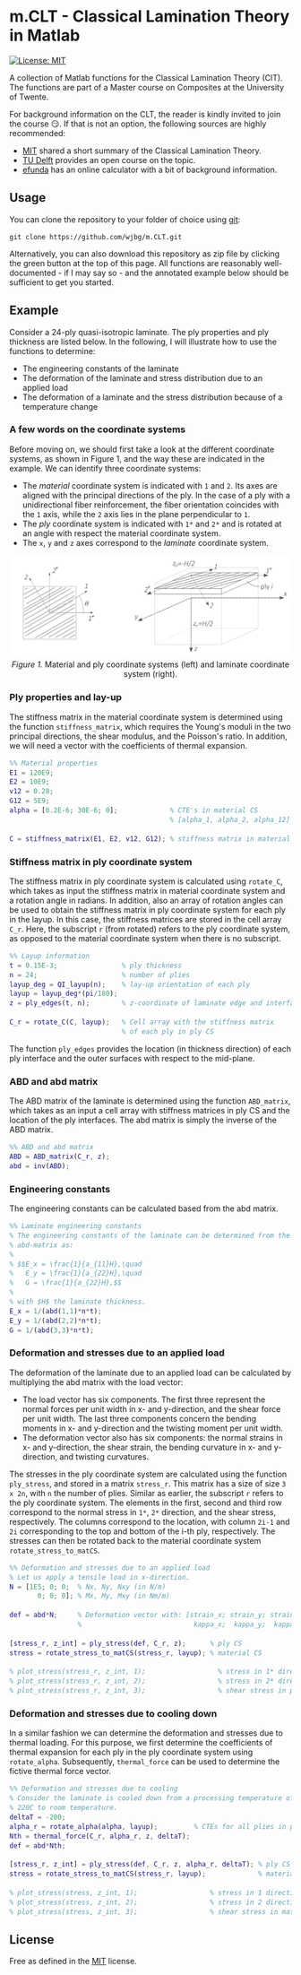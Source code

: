 # m.CLT - Classical Lamination Theory in Matlab

[![License: MIT](https://img.shields.io/badge/License-MIT-yellow.svg)](https://opensource.org/licenses/MIT)

A collection of Matlab functions for the Classical Lamination Theory
(ClT). The functions are part of a Master course on Composites at the
University of Twente.

For background information on the CLT, the reader is kindly invited to
join the course :smirk:. If that is not an option, the following
sources are highly recommended:
* [MIT](https://ocw.mit.edu/courses/materials-science-and-engineering/3-11-mechanics-of-materials-fall-1999/modules/MIT3_11F99_laminates.pdf)
shared a short summary of the Classical Lamination Theory.
* [TU
  Delft](https://ocw.tudelft.nl/course-lectures/classical-laminate-theory-clt/)
  provides an open course on the topic.
* [efunda](https://www.efunda.com/formulae/solid_mechanics/composites/comp_laminate.cfm) has an online calculator with a bit of background information.

## Usage

You can clone the repository to your folder of choice using
[git](https://git-scm.com/downloads):

```
git clone https://github.com/wjbg/m.CLT.git
```

Alternatively, you can also download this repository as zip file by
clicking the green button at the top of this page. All functions are
reasonably well-documented - if I may say so - and the annotated
example below should be sufficient to get you started.

## Example

Consider a 24-ply quasi-isotropic laminate. The ply properties and ply
thickness are listed below. In the following, I will illustrate how to
use the functions to determine:

- The engineering constants of the laminate
- The deformation of the laminate and stress distribution due to an
  applied load
- The deformation of a laminate and the stress distribution because of
  a temperature change

### A few words on the coordinate systems

Before moving on, we should first take a look at the different
coordinate systems, as shown in Figure 1, and the way these are
indicated in the example. We can identify three coordinate systems:

- The _material_ coordinate system is indicated with `1` and `2`. Its
  axes are aligned with the principal directions of the ply. In the
  case of a ply with a unidirectional fiber reinforcement, the fiber
  orientation coincides with the `1` axis, while the `2` axis lies in
  the plane perpendicular to `1`.
- The _ply_ coordinate system is indicated with `1*` and `2*` and is
  rotated at an angle with respect the material coordinate system.
- The `x`, `y` and `z` axes correspond to the _laminate_ coordinate system.

<p align="center">
	<img src="./img/coordinate_systems.png" width="600">
	<br>
	<em>Figure 1.</em> Material and ply coordinate systems (left) and laminate coordinate system (right).
</p>

### Ply properties and lay-up

The stiffness matrix in the material coordinate system is determined
using the function `stiffness_matrix`, which requires the Young's
moduli in the two principal directions, the shear modulus, and the
Poisson's ratio. In addition, we will need a vector with the
coefficients of thermal expansion.

```matlab
%% Material properties
E1 = 120E9;
E2 = 10E9;
v12 = 0.28;
G12 = 5E9;
alpha = [0.2E-6; 30E-6; 0];             % CTE's in material CS
                                        % [alpha_1, alpha_2, alpha_12]

C = stiffness_matrix(E1, E2, v12, G12); % stiffness matrix in material CS
```

### Stiffness matrix in ply coordinate system

The stiffness matrix in ply coordinate system is calculated using
`rotate_C`, which takes as input the stiffness matrix in material
coordinate system and a rotation angle in radians. In addition, also
an array of rotation angles can be used to obtain the stiffness matrix
in ply coordinate system for each ply in the layup. In this case, the
stiffness matrices are stored in the cell array `C_r`. Here, the
subscript `r` (from rotated) refers to the ply coordinate system, as
opposed to the material coordinate system when there is no subscript.

```matlab
%% Layup information
t = 0.15E-3;                % ply thickness
n = 24;                     % number of plies
layup_deg = QI_layup(n);    % lay-up orientation of each ply
layup = layup_deg*(pi/180);
z = ply_edges(t, n);        % z-coordinate of laminate edge and interfaces

C_r = rotate_C(C, layup);   % Cell array with the stiffness matrix
                            % of each ply in ply CS
```

The function `ply_edges` provides the location (in thickness
direction) of each ply interface and the outer surfaces with respect
to the mid-plane.

### ABD and abd matrix

The ABD matrix of the laminate is determined using the function
`ABD_matrix`, which takes as an input a cell array with stiffness
matrices in ply CS and the location of the ply interfaces. The abd
matrix is simply the inverse of the ABD matrix.

```matlab
%% ABD and abd matrix
ABD = ABD_matrix(C_r, z);
abd = inv(ABD);
```

### Engineering constants

The engineering constants can be calculated based from the abd matrix.


```matlab
%% Laminate engineering constants
% The engineering constants of the laminate can be determined from the
% abd-matrix as:
%
% $$E_x = \frac{1}{a_{11}H},\quad
%   E_y = \frac{1}{a_{22}H},\quad
%   G = \frac{1}{a_{22}H},$$
%
% with $H$ the laminate thickness.
E_x = 1/(abd(1,1)*n*t);
E_y = 1/(abd(2,2)*n*t);
G = 1/(abd(3,3)*n*t);
```

### Deformation and stresses due to an applied load

The deformation of the laminate due to an applied load can be
calculated by multiplying the abd matrix with the load vector:

- The load vector has six components. The first three represent the
  normal forces per unit width in x- and y-direction, and the shear
  force per unit width. The last three components concern the bending
  moments in x- and y-direction and the twisting moment per unit
  width.
- The deformation vector also has six components: the normal strains
  in x- and y-direction, the shear strain, the bending curvature in x-
  and y-direction, and twisting curvatures.

The stresses in the ply coordinate system are calculated using the
function `ply_stress`, and stored in a matrix `stress_r`. This matrix
has a size of size `3 x 2n`, with `n` the number of plies. Similar as
earlier, the subscript `r` refers to the ply coordinate system. The
elements in the first, second and third row correspond to the normal
stress in `1*`, `2*` direction, and the shear stress, respectively.
The columns correspond to the location, with column `2i-1` and `2i`
corresponding to the top and bottom of the i-th ply, respectively. The
stresses can then be rotated back to the material coordinate system
`rotate_stress_to_matCS`.

```matlab
%% Deformation and stresses due to an applied load
% Let us apply a tensile load in x-direction.
N = [1E5; 0; 0;  % Nx, Ny, Nxy (in N/m)
       0; 0; 0]; % Mx, My, Mxy (in Nm/m)

def = abd*N;     % Deformation vector with: [strain_x; strain_y; strain_xy;
                 %                            kappa_x;  kappa_y;  kappa_xy]

[stress_r, z_int] = ply_stress(def, C_r, z);      % ply CS
stress = rotate_stress_to_matCS(stress_r, layup); % material CS

% plot_stress(stress_r, z_int, 1);                  % stress in 1* direction
% plot_stress(stress_r, z_int, 2);                  % stress in 2* direction
% plot_stress(stress_r, z_int, 3);                  % shear stress in ply CS
```

### Deformation and stresses due to cooling down

In a similar fashion we can determine the deformation and stresses due
to thermal loading. For this purpose, we first determine the
coefficients of thermal expansion for each ply in the ply coordinate
system using `rotate_alpha`. Subsequently, `thermal_force` can be used
to determine the fictive thermal force vector.

```matlab
%% Deformation and stresses due to cooling
% Consider the laminate is cooled down from a processing temperature of
% 220C to room temperature.
deltaT = -200;
alpha_r = rotate_alpha(alpha, layup);         % CTEs for all plies in ply CS
Nth = thermal_force(C_r, alpha_r, z, deltaT);
def = abd*Nth;

[stress_r, z_int] = ply_stress(def, C_r, z, alpha_r, deltaT); % ply CS
stress = rotate_stress_to_matCS(stress_r, layup);             % material CS

% plot_stress(stress, z_int, 1);                  % stress in 1 direction
% plot_stress(stress, z_int, 2);                  % stress in 2 direction
% plot_stress(stress, z_int, 3);                  % shear stress in mat CS
```

## License

Free as defined in the [MIT](https://choosealicense.com/licenses/mit/)
license.
